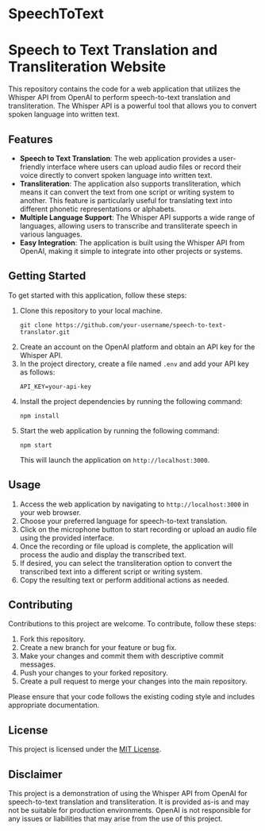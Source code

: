 # SpeechToText
# Speech to Text Translation and Transliteration Website

This repository contains the code for a web application that utilizes the Whisper API from OpenAI to perform speech-to-text translation and transliteration. The Whisper API is a powerful tool that allows you to convert spoken language into written text.

## Features

- **Speech to Text Translation**: The web application provides a user-friendly interface where users can upload audio files or record their voice directly to convert spoken language into written text.
- **Transliteration**: The application also supports transliteration, which means it can convert the text from one script or writing system to another. This feature is particularly useful for translating text into different phonetic representations or alphabets.
- **Multiple Language Support**: The Whisper API supports a wide range of languages, allowing users to transcribe and transliterate speech in various languages.
- **Easy Integration**: The application is built using the Whisper API from OpenAI, making it simple to integrate into other projects or systems.

## Getting Started

To get started with this application, follow these steps:

1. Clone this repository to your local machine.
   ```
   git clone https://github.com/your-username/speech-to-text-translator.git
   ```
2. Create an account on the OpenAI platform and obtain an API key for the Whisper API.
3. In the project directory, create a file named `.env` and add your API key as follows:
   ```
   API_KEY=your-api-key
   ```
4. Install the project dependencies by running the following command:
   ```
   npm install
   ```
5. Start the web application by running the following command:
   ```
   npm start
   ```
   This will launch the application on `http://localhost:3000`.

## Usage

1. Access the web application by navigating to `http://localhost:3000` in your web browser.
2. Choose your preferred language for speech-to-text translation.
3. Click on the microphone button to start recording or upload an audio file using the provided interface.
4. Once the recording or file upload is complete, the application will process the audio and display the transcribed text.
5. If desired, you can select the transliteration option to convert the transcribed text into a different script or writing system.
6. Copy the resulting text or perform additional actions as needed.

## Contributing

Contributions to this project are welcome. To contribute, follow these steps:

1. Fork this repository.
2. Create a new branch for your feature or bug fix.
3. Make your changes and commit them with descriptive commit messages.
4. Push your changes to your forked repository.
5. Create a pull request to merge your changes into the main repository.

Please ensure that your code follows the existing coding style and includes appropriate documentation.

## License

This project is licensed under the [MIT License](LICENSE).

## Disclaimer

This project is a demonstration of using the Whisper API from OpenAI for speech-to-text translation and transliteration. It is provided as-is and may not be suitable for production environments. OpenAI is not responsible for any issues or liabilities that may arise from the use of this project.
